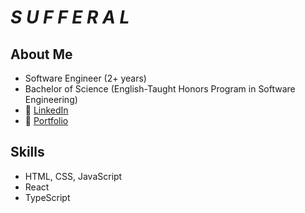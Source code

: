 # *S U F F E R A L*

## About Me
- Software Engineer (2+ years)
- Bachelor of Science (English-Taught Honors Program in Software Engineering) 
- 💼 [LinkedIn](https://www.linkedin.com/in/ciprian-botnari-b15a5b286/)
- 🎯 [Portfolio](https://sufferal.github.io/portfolio/)

## Skills
- HTML, CSS, JavaScript
- React
- TypeScript